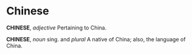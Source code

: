 # Chinese

**CHINESE**, _adjective_ Pertaining to China.

**CHINESE**, _noun_ sing. and _plural_ A native of China; also, the language of China.